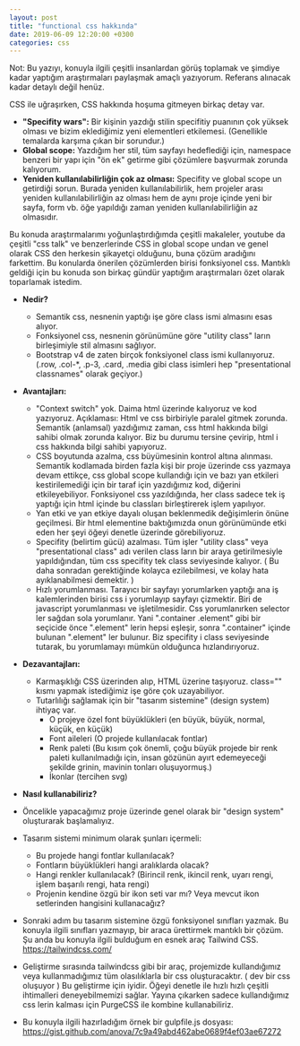 ```yaml
---
layout: post
title: "functional css hakkında"
date: 2019-06-09 12:20:00 +0300
categories: css
---
```


Not: Bu yazıyı, konuyla ilgili çeşitli insanlardan görüş toplamak ve şimdiye kadar yaptığım araştırmaları paylaşmak amaçlı yazıyorum. Referans alınacak kadar detaylı değil henüz.

CSS ile uğraşırken, CSS hakkında hoşuma gitmeyen birkaç detay var.

* **"Specifity wars":** Bir kişinin yazdığı stilin specifitiy puanının çok yüksek olması ve bizim eklediğimiz yeni elementleri etkilemesi. (Genellikle temalarda karşıma çıkan bir sorundur.)
* **Global scope:** Yazdığım her stil, tüm sayfayı hedeflediği için, namespace benzeri bir yapı için "ön ek" getirme gibi çözümlere başvurmak zorunda kalıyorum.
* **Yeniden kullanılabilirliğin çok az olması:** Specifity ve global scope un getirdiği sorun. Burada yeniden kullanılabilirlik, hem projeler arası yeniden kullanılabilirliğin az olması hem de aynı proje içinde yeni bir sayfa, form vb. öğe yapıldığı zaman yeniden kullanılabilirliğin az olmasıdır.

Bu konuda araştırmalarımı yoğunlaştırdığımda çeşitli makaleler, youtube da çeşitli "css talk" ve benzerlerinde CSS in global scope undan ve genel olarak CSS den herkesin şikayetçi olduğunu, buna çözüm aradığını farkettim. Bu konularda önerilen çözümlerden birisi fonksiyonel css. Mantıklı geldiği için bu konuda son birkaç gündür yaptığım araştırmaları özet olarak toparlamak istedim.

- **Nedir?**
	- Semantik css, nesnenin yaptığı işe göre class ismi almasını esas alıyor.
	- Fonksiyonel css, nesnenin görünümüne göre "utility class" ların birleşimiyle stil almasını sağlıyor.
	- Bootstrap v4 de zaten birçok fonksiyonel class ismi kullanıyoruz. (.row, .col-*, .p-3, .card, .media gibi class isimleri hep "presentational classnames" olarak geçiyor.)

- **Avantajları:**
	- "Context switch" yok. Daima html üzerinde kalıyoruz ve kod yazıyoruz. Açıklaması: Html ve css birbiriyle paralel gitmek zorunda. Semantik (anlamsal) yazdığımız zaman, css html hakkında bilgi sahibi olmak zorunda kalıyor. Biz bu durumu tersine çevirip, html i css hakkında bilgi sahibi yapıyoruz.
	- CSS boyutunda azalma, css büyümesinin kontrol altına alınması. Semantik kodlamada birden fazla kişi bir proje üzerinde css yazmaya devam ettikçe, css global scope kullandığı için ve bazı yan etkileri kestirilemediği için bir taraf için yazdığımız kod, diğerini etkileyebiliyor. Fonksiyonel css yazıldığında, her class sadece tek iş yaptığı için html içinde bu classları birleştirerek işlem yapılıyor.
	- Yan etki ve yan etkiye dayalı oluşan beklenmedik değişimlerin önüne geçilmesi. Bir html elementine baktığımızda onun görünümünde etki eden her şeyi öğeyi denetle üzerinde görebiliyoruz.
	- Specifity (belirtim gücü) azalması. Tüm işler "utility class" veya "presentational class" adı verilen class ların bir araya getirilmesiyle yapıldığından, tüm css specifity tek class seviyesinde kalıyor. ( Bu daha sonradan gerektiğinde kolayca ezilebilmesi, ve kolay hata ayıklanabilmesi demektir. )
	- Hızlı yorumlanması. Tarayıcı bir sayfayı yorumlarken yaptığı ana iş kalemlerinden birisi css i yorumlayıp sayfayı çizmektir. Biri de javascript yorumlanması ve işletilmesidir. Css yorumlanırken selector ler sağdan sola yorumlanır. Yani ".container .element" gibi bir seçicide önce ".element" lerin hepsi eşleşir, sonra ".container" içinde bulunan ".element" ler bulunur. Biz specifity i class seviyesinde tutarak, bu yorumlamayı mümkün olduğunca hızlandırıyoruz.

- **Dezavantajları:**
	- Karmaşıklığı CSS üzerinden alıp, HTML üzerine taşıyoruz. class="" kısmı yapmak istediğimiz işe göre çok uzayabiliyor.
	- Tutarlılığı sağlamak için bir "tasarım sistemine" (design system) ihtiyaç var.
		- O projeye özel font büyüklükleri (en büyük, büyük, normal, küçük, en küçük)
		- Font aileleri (O projede kullanılacak fontlar)
		- Renk paleti (Bu kısım çok önemli, çoğu büyük projede bir renk paleti kullanılmadığı için, insan gözünün ayırt edemeyeceği şekilde grinin, mavinin tonları oluşuyormuş.)
		- İkonlar (tercihen svg)

- **Nasıl kullanabiliriz?**
- Öncelikle yapacağımız proje üzerinde genel olarak bir "design system" oluşturarak başlamalıyız.
- Tasarım sistemi minimum olarak şunları içermeli:
	- Bu projede hangi fontlar kullanılacak?
	- Fontların büyüklükleri hangi aralıklarda olacak?
	- Hangi renkler kullanılacak? (Birincil renk, ikincil renk, uyarı rengi, işlem başarılı rengi, hata rengi)
	- Projenin kendine özgü bir ikon seti var mı? Veya mevcut ikon setlerinden hangisini kullanacağız?
- Sonraki adım bu tasarım sistemine özgü fonksiyonel sınıfları yazmak. Bu konuyla ilgili sınıfları yazmayıp, bir araca ürettirmek mantıklı bir çözüm. Şu anda bu konuyla ilgili bulduğum en esnek araç Tailwind CSS. https://tailwindcss.com/
- Geliştirme sırasında tailwindcss gibi bir araç, projemizde kullandığımız veya kullanmadığımız tüm olasılıklarla bir css oluşturacaktır. ( dev bir css oluşuyor ) Bu geliştirme için iyidir. Öğeyi denetle ile hızlı hızlı çeşitli ihtimalleri deneyebilmemizi sağlar. Yayına çıkarken sadece kullandığımız css lerin kalması için PurgeCSS ile kombine kullanabiliriz.
- Bu konuyla ilgili hazırladığım örnek bir gulpfile.js dosyası: https://gist.github.com/anova/7c9a49abd462abe0689f4ef03ae67272